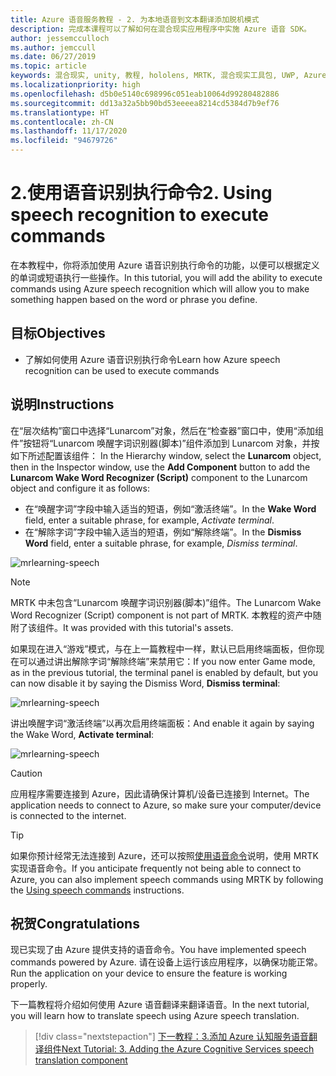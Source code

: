 ```yaml
---
title: Azure 语音服务教程 - 2. 为本地语音到文本翻译添加脱机模式
description: 完成本课程可以了解如何在混合现实应用程序中实施 Azure 语音 SDK。
author: jessemcculloch
ms.author: jemccull
ms.date: 06/27/2019
ms.topic: article
keywords: 混合现实, unity, 教程, hololens, MRTK, 混合现实工具包, UWP, Azure 空间定位点, 语音识别, Windows 10
ms.localizationpriority: high
ms.openlocfilehash: d5b0e5140c698996c051eab10064d99280482886
ms.sourcegitcommit: dd13a32a5bb90bd53eeeea8214cd5384d7b9ef76
ms.translationtype: HT
ms.contentlocale: zh-CN
ms.lasthandoff: 11/17/2020
ms.locfileid: "94679726"
---
```

# <a name="2-using-speech-recognition-to-execute-commands"></a><span data-ttu-id="fa0c5-105">2.使用语音识别执行命令</span><span class="sxs-lookup"><span data-stu-id="fa0c5-105">2. Using speech recognition to execute commands</span></span>

<span data-ttu-id="fa0c5-106">在本教程中，你将添加使用 Azure 语音识别执行命令的功能，以便可以根据定义的单词或短语执行一些操作。</span><span class="sxs-lookup"><span data-stu-id="fa0c5-106">In this tutorial, you will add the ability to execute commands using Azure speech recognition which will allow you to make something happen based on the word or phrase you define.</span></span>

## <a name="objectives"></a><span data-ttu-id="fa0c5-107">目标</span><span class="sxs-lookup"><span data-stu-id="fa0c5-107">Objectives</span></span>

* <span data-ttu-id="fa0c5-108">了解如何使用 Azure 语音识别执行命令</span><span class="sxs-lookup"><span data-stu-id="fa0c5-108">Learn how Azure speech recognition can be used to execute commands</span></span>

## <a name="instructions"></a><span data-ttu-id="fa0c5-109">说明</span><span class="sxs-lookup"><span data-stu-id="fa0c5-109">Instructions</span></span>

<span data-ttu-id="fa0c5-110">在“层次结构”窗口中选择“Lunarcom”对象，然后在“检查器”窗口中，使用“添加组件”按钮将“Lunarcom 唤醒字词识别器(脚本)”组件添加到 Lunarcom 对象，并按如下所述配置该组件：  </span><span class="sxs-lookup"><span data-stu-id="fa0c5-110">In the Hierarchy window, select the **Lunarcom** object, then in the Inspector window, use the **Add Component** button to add the **Lunarcom Wake Word Recognizer (Script)** component to the Lunarcom object and configure it as follows:</span></span>

* <span data-ttu-id="fa0c5-111">在“唤醒字词”字段中输入适当的短语，例如“激活终端”。</span><span class="sxs-lookup"><span data-stu-id="fa0c5-111">In the **Wake Word** field, enter a suitable phrase, for example, _Activate terminal_.</span></span>
* <span data-ttu-id="fa0c5-112">在“解除字词”字段中输入适当的短语，例如“解除终端”。</span><span class="sxs-lookup"><span data-stu-id="fa0c5-112">In the **Dismiss Word** field, enter a suitable phrase, for example, _Dismiss terminal_.</span></span>

![mrlearning-speech](images/mrlearning-speech/tutorial2-section1-step1-1.png)

> [!NOTE]
> <span data-ttu-id="fa0c5-114">MRTK 中未包含“Lunarcom 唤醒字词识别器(脚本)”组件。</span><span class="sxs-lookup"><span data-stu-id="fa0c5-114">The Lunarcom Wake Word Recognizer (Script) component is not part of MRTK.</span></span> <span data-ttu-id="fa0c5-115">本教程的资产中随附了该组件。</span><span class="sxs-lookup"><span data-stu-id="fa0c5-115">It was provided with this tutorial's assets.</span></span>

<span data-ttu-id="fa0c5-116">如果现在进入“游戏”模式，与在上一篇教程中一样，默认已启用终端面板，但你现在可以通过讲出解除字词“解除终端”来禁用它：</span><span class="sxs-lookup"><span data-stu-id="fa0c5-116">If you now enter Game mode, as in the previous tutorial, the terminal panel is enabled by default, but you can now disable it by saying the Dismiss Word, **Dismiss terminal**:</span></span>

![mrlearning-speech](images/mrlearning-speech/tutorial2-section1-step1-2.png)

<span data-ttu-id="fa0c5-118">讲出唤醒字词“激活终端”以再次启用终端面板：</span><span class="sxs-lookup"><span data-stu-id="fa0c5-118">And enable it again by saying the Wake Word, **Activate terminal**:</span></span>

![mrlearning-speech](images/mrlearning-speech/tutorial2-section1-step1-3.png)

> [!CAUTION]
> <span data-ttu-id="fa0c5-120">应用程序需要连接到 Azure，因此请确保计算机/设备已连接到 Internet。</span><span class="sxs-lookup"><span data-stu-id="fa0c5-120">The application needs to connect to Azure, so make sure your computer/device is connected to the internet.</span></span>

> [!TIP]
> <span data-ttu-id="fa0c5-121">如果你预计经常无法连接到 Azure，还可以按照[使用语音命令](mr-learning-base-09.md)说明，使用 MRTK 实现语音命令。</span><span class="sxs-lookup"><span data-stu-id="fa0c5-121">If you anticipate frequently not being able to connect to Azure, you can also implement speech commands using MRTK by following the [Using speech commands](mr-learning-base-09.md) instructions.</span></span>

## <a name="congratulations"></a><span data-ttu-id="fa0c5-122">祝贺</span><span class="sxs-lookup"><span data-stu-id="fa0c5-122">Congratulations</span></span>

<span data-ttu-id="fa0c5-123">现已实现了由 Azure 提供支持的语音命令。</span><span class="sxs-lookup"><span data-stu-id="fa0c5-123">You have implemented speech commands powered by Azure.</span></span> <span data-ttu-id="fa0c5-124">请在设备上运行该应用程序，以确保功能正常。</span><span class="sxs-lookup"><span data-stu-id="fa0c5-124">Run the application on your device to ensure the feature is working properly.</span></span>

<span data-ttu-id="fa0c5-125">下一篇教程将介绍如何使用 Azure 语音翻译来翻译语音。</span><span class="sxs-lookup"><span data-stu-id="fa0c5-125">In the next tutorial, you will learn how to translate speech using Azure speech translation.</span></span>

> [!div class="nextstepaction"]
> [<span data-ttu-id="fa0c5-126">下一教程：3.添加 Azure 认知服务语音翻译组件</span><span class="sxs-lookup"><span data-stu-id="fa0c5-126">Next Tutorial: 3. Adding the Azure Cognitive Services speech translation component</span></span>](mrlearning-speechSDK-ch3.md)
